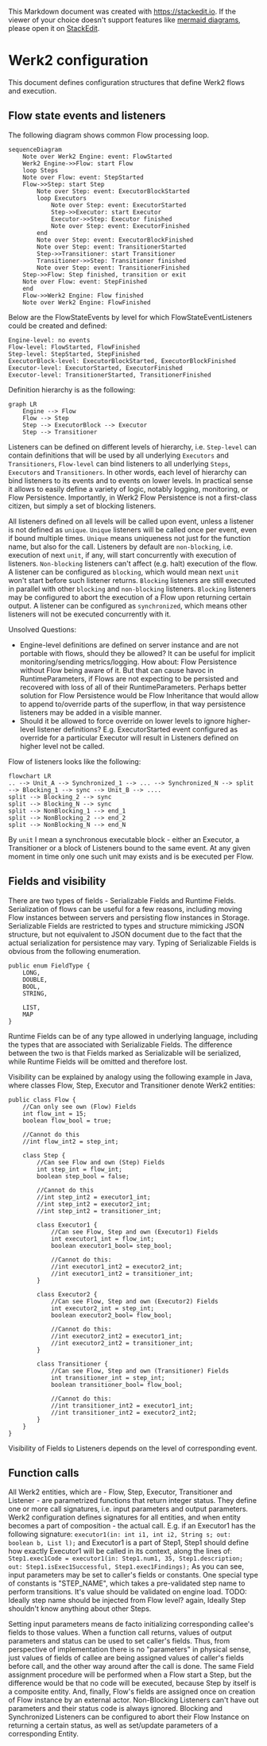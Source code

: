 This Markdown document was created with https://stackedit.io. If the viewer of your choice doesn't support features like [mermaid diagrams](https://mermaid-js.github.io/mermaid/#/), please open it on [StackEdit](https://stackedit.io).
# Werk2 configuration
This document defines configuration structures that define Werk2 flows and execution.

## Flow state events and listeners
The following diagram shows common Flow processing loop.
```mermaid
sequenceDiagram
    Note over Werk2 Engine: event: FlowStarted
    Werk2 Engine->>Flow: start Flow 
    loop Steps
	Note over Flow: event: StepStarted
	Flow->>Step: start Step
		Note over Step: event: ExecutorBlockStarted
		loop Executors
			Note over Step: event: ExecutorStarted
			Step->>Executor: start Executor
			Executor->>Step: Executor finished
			Note over Step: event: ExecutorFinished
		end
		Note over Step: event: ExecutorBlockFinished
		Note over Step: event: TransitionerStarted
		Step->>Transitioner: start Transitioner
		Transitioner->>Step: Transitioner finished
		Note over Step: event: TransitionerFinished
	Step->>Flow: Step finished, transition or exit
	Note over Flow: event: StepFinished
    end
    Flow->>Werk2 Engine: Flow finished
    Note over Werk2 Engine: FlowFinished
```
Below are the FlowStateEvents by level for which FlowStateEventListeners could be created and defined:

    Engine-level: no events
    Flow-level: FlowStarted, FlowFinished
    Step-level: StepStarted, StepFinished
    ExecutorBlock-level: ExecutorBlockStarted, ExecutorBlockFinished
    Executor-level: ExecutorStarted, ExecutorFinished
    Executor-level: TransitionerStarted, TransitionerFinished
Definition hierarchy is as the following: 
```mermaid
graph LR
    Engine --> Flow
    Flow --> Step
    Step --> ExecutorBlock --> Executor
    Step --> Transitioner
```
Listeners can be defined on different levels of hierarchy, i.e. `Step-level` can contain definitions that will be used by all underlying `Executors` and `Transitioners`, `Flow-level` can bind listeners to all underlying `Steps`, `Executors` and `Transitioners`. In other words, each level of hierarchy can bind listeners to its events and to events on lower levels. In practical sense it allows to easily define a variety of logic, notably logging, monitoring, or Flow Persistence. Importantly, in Werk2 Flow Persistence is not a first-class citizen, but simply a set of blocking listeners.   

All listeners defined on all levels will be called upon event, unless a listener is not defined as `unique`. `Unique` listeners will be called once per event, even if bound multiple times.
`Unique` means uniqueness not just for the function name, but also for the call.
Listeners by default are `non-blocking`, i.e. execution of next `unit`, if any, will start concurrently with execution of listeners. `Non-blocking` listeners can't affect (e.g. halt) execution of the flow.
A listener can be configured as `blocking`, which would mean next `unit` won't start before such listener returns. `Blocking` listeners are still executed in parallel with other `blocking` and `non-blocking` listeners. `Blocking` listeners may be configured to abort the execution of a Flow upon returning certain output.
A listener can be configured as `synchronized`, which means other listeners will not be executed concurrently with it.

Unsolved Questions:
- Engine-level definitions are defined on server instance and are not portable with flows, should they be allowed? 
It can be useful for implicit monitoring/sending metrics/logging.
How about: Flow Persistence without Flow being aware of it. But that can cause havoc in RuntimeParameters, if Flows are not expecting to be persisted and recovered with loss of all of their RuntimeParameters. Perhaps better solution for Flow Persistence would be Flow Inheritance that would allow to append to/override parts of the superflow, in that way persistence listeners may be added in a visible manner.
- Should it be allowed to force override on lower levels to ignore higher-level listener definitions? E.g. ExecutorStarted event configured as override for a particular Executor will result in Listeners defined on higher level not be called.

Flow of listeners looks like the following:
```mermaid
flowchart LR
.. --> Unit_A --> Synchronized_1 --> ... --> Synchronized_N --> split --> Blocking_1 --> sync --> Unit_B --> ....
split --> Blocking_2 --> sync
split --> Blocking_N --> sync
split --> NonBlocking_1 --> end_1
split --> NonBlocking_2 --> end_2
split --> NonBlocking_N --> end_N
```
By `unit` I mean a synchronous executable block - either an Executor, a Transitioner or a block of Listeners bound to the same event. At any given moment in time only one such unit may exists and is be executed per Flow.

## Fields and visibility
There are two types of fields - Serializable Fields and Runtime Fields.
Serialization of flows can be useful for a few reasons, including moving Flow instances between servers and persisting flow instances in Storage.
Serializable Fields are restricted to types and structure mimicking JSON structure, but not equivalent to JSON document due to the fact that the actual serialization for persistence may vary. Typing of Serializable Fields is obvious from the following enumeration.

    public enum FieldType {
    	LONG,
    	DOUBLE,
    	BOOL,
    	STRING,
    	
    	LIST,
    	MAP
    }

Runtime Fields can be of any type allowed in underlying language, including the types that are associated with Serializable Fields. The difference between the two is that Fields marked as Serializable will be serialized, while Runtime Fields will be omitted and therefore lost.

Visibility can be explained by analogy using the following example in Java, where classes Flow, Step, Executor and Transitioner denote Werk2 entities:

    public class Flow {
    	//Can only see own (Flow) Fields
    	int flow_int = 15;
    	boolean flow_bool = true;
    	
    	//Cannot do this
    	//int flow_int2 = step_int;
    	
    	class Step {
    		//Can see Flow and own (Step) Fields
    		int step_int = flow_int;
    		boolean step_bool = false;
    		
    		//Cannot do this
    		//int step_int2 = executor1_int;
    		//int step_int2 = executor2_int;
    		//int step_int2 = transitioner_int;
    		
    		class Executor1 {
    			//Can see Flow, Step and own (Executor1) Fields
    			int executor1_int = flow_int;
    			boolean executor1_bool= step_bool;
    			
    			//Cannot do this:
    			//int executor1_int2 = executor2_int;
    			//int executor1_int2 = transitioner_int;
    		}
    		
    		class Executor2 {
    			//Can see Flow, Step and own (Executor2) Fields
    			int executor2_int = step_int;
    			boolean executor2_bool= flow_bool;
    			
    			//Cannot do this:
    			//int executor2_int2 = executor1_int;
    			//int executor2_int2 = transitioner_int;
    		}
    		
    		class Transitioner {
    			//Can see Flow, Step and own (Transitioner) Fields
    			int transitioner_int = step_int;
    			boolean transitioner_bool= flow_bool;
    			
    			//Cannot do this:
    			//int transitioner_int2 = executor1_int;
    			//int transitioner_int2 = executor2_int2;
    		}
    	}
    }

Visibility of Fields to Listeners depends on the level of corresponding event.

## Function calls
All Werk2 entities, which are - Flow, Step, Executor, Transitioner and Listener - are parametrized functions that return integer status. They define one or more call signatures, i.e. input parameters and output parameters.
Werk2 configuration defines signatures for all entities, and when entity becomes a part of composition - the actual call. E.g. if an Executor1 has the following signature: 
`executor1(in: int i1, int i2, String s; out: boolean b, List l);`
and Executor1 is a part of Step1, Step1 should define how exactly Executor1 will be called in its context, along the lines of:
`Step1.exec1Code = executor1(in: Step1.num1, 35, Step1.description; out: Step1.isExec1Successful, Step1.exec1Findings);`
As you can see, input parameters may be set to caller's fields or constants.
One special type of constants is "STEP_NAME", which takes a pre-validated step name to perform transitions. It's value should be validated on engine load.
TODO: Ideally step name should be injected from Flow level? again, Ideally Step shouldn't know anything about other Steps.

Setting input parameters means de facto initializing corresponding callee's fields to those values. When a function call returns, values of output parameters and status can be used to set caller's fields. Thus, from perspective of implementation there is no "parameters" in physical sense, just values of fields of callee are being assigned values of caller's fields before call, and the other way around after the call is done.
The same Field assignment procedure will be performed when a Flow start a Step, but the difference would be that no code will be executed, because Step by itself is a composite entity. And, finally, Flow's fields are assigned once on creation of Flow instance by an external actor.
Non-Blocking Listeners can't have out parameters and their status code is always ignored.
Blocking and Synchronized Listeners can be configured to abort their Flow Instance on returning a certain status, as well as set/update parameters of a corresponding Entity.
